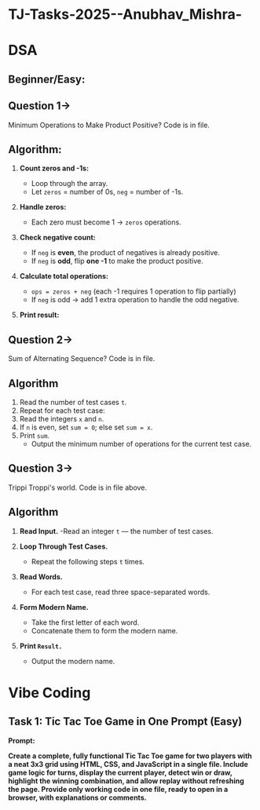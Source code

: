 # TJ-Tasks-2025--Anubhav_Mishra-
# DSA
## Beginner/Easy:
## Question 1->
Minimum Operations to Make Product Positive?
Code is in file.

## Algorithm:

1. **Count zeros and -1s:**  
   - Loop through the array.  
   - Let `zeros` = number of 0s, `neg` = number of -1s.  

2. **Handle zeros:**  
   - Each zero must become 1 → `zeros` operations.  

3. **Check negative count:**  
   - If `neg` is **even**, the product of negatives is already positive.  
   - If `neg` is **odd**, flip **one -1** to make the product positive.  

4. **Calculate total operations:**  
   - `ops = zeros + neg` (each -1 requires 1 operation to flip partially)  
   - If `neg` is odd → add 1 extra operation to handle the odd negative.  

5. **Print result:**
## Question 2->
Sum of Alternating Sequence? Code is in file.
## Algorithm

1. Read the number of test cases `t`.  
2. Repeat for each test case:  
3. Read the integers `x` and `n`.  
4. If `n` is even, set `sum = 0`; else set `sum = x`.  
5. Print `sum`. 
   - Output the minimum number of operations for the current test case.
## Question 3-> 
Trippi Troppi's world. Code is in file above.
## Algorithm
1. **Read Input.**
     -Read an integer `t` — the number of test cases.

2. **Loop Through Test Cases.**
   - Repeat the following steps `t` times.

3. **Read Words.**
   - For each test case, read three space-separated words.

4. **Form Modern Name.**
   - Take the first letter of each word.
   - Concatenate them to form the modern name.

5. **Print `Result.`**
   - Output the modern name.


# Vibe Coding
## Task 1: Tic Tac Toe Game in One Prompt (Easy)
**Prompt:**  

 **Create a complete, fully functional Tic Tac Toe game for two players with a neat 3x3 grid using HTML, CSS, and JavaScript in a single file. Include game logic for turns, display the current player, detect win or draw, highlight the winning combination, and allow replay without refreshing the page. Provide only working code in one file, ready to open in a browser, with explanations or comments.**


